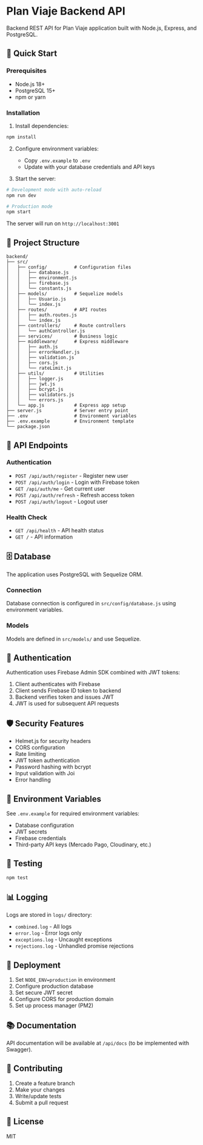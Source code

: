# Plan Viaje Backend API

Backend REST API for Plan Viaje application built with Node.js, Express, and PostgreSQL.

## 🚀 Quick Start

### Prerequisites
- Node.js 18+
- PostgreSQL 15+
- npm or yarn

### Installation

1. Install dependencies:
```bash
npm install
```

2. Configure environment variables:
   - Copy `.env.example` to `.env`
   - Update with your database credentials and API keys

3. Start the server:
```bash
# Development mode with auto-reload
npm run dev

# Production mode
npm start
```

The server will run on `http://localhost:3001`

## 📁 Project Structure

```
backend/
├── src/
│   ├── config/          # Configuration files
│   │   ├── database.js
│   │   ├── environment.js
│   │   ├── firebase.js
│   │   └── constants.js
│   ├── models/          # Sequelize models
│   │   ├── Usuario.js
│   │   └── index.js
│   ├── routes/          # API routes
│   │   ├── auth.routes.js
│   │   └── index.js
│   ├── controllers/     # Route controllers
│   │   └── authController.js
│   ├── services/        # Business logic
│   ├── middleware/      # Express middleware
│   │   ├── auth.js
│   │   ├── errorHandler.js
│   │   ├── validation.js
│   │   ├── cors.js
│   │   └── rateLimit.js
│   ├── utils/           # Utilities
│   │   ├── logger.js
│   │   ├── jwt.js
│   │   ├── bcrypt.js
│   │   ├── validators.js
│   │   └── errors.js
│   └── app.js           # Express app setup
├── server.js            # Server entry point
├── .env                 # Environment variables
├── .env.example         # Environment template
└── package.json
```

## 🔌 API Endpoints

### Authentication
- `POST /api/auth/register` - Register new user
- `POST /api/auth/login` - Login with Firebase token
- `GET /api/auth/me` - Get current user
- `POST /api/auth/refresh` - Refresh access token
- `POST /api/auth/logout` - Logout user

### Health Check
- `GET /api/health` - API health status
- `GET /` - API information

## 🗄️ Database

The application uses PostgreSQL with Sequelize ORM.

### Connection
Database connection is configured in `src/config/database.js` using environment variables.

### Models
Models are defined in `src/models/` and use Sequelize.

## 🔐 Authentication

Authentication uses Firebase Admin SDK combined with JWT tokens:

1. Client authenticates with Firebase
2. Client sends Firebase ID token to backend
3. Backend verifies token and issues JWT
4. JWT is used for subsequent API requests

## 🛡️ Security Features

- Helmet.js for security headers
- CORS configuration
- Rate limiting
- JWT token authentication
- Password hashing with bcrypt
- Input validation with Joi
- Error handling

## 📝 Environment Variables

See `.env.example` for required environment variables:
- Database configuration
- JWT secrets
- Firebase credentials
- Third-party API keys (Mercado Pago, Cloudinary, etc.)

## 🧪 Testing

```bash
npm test
```

## 📊 Logging

Logs are stored in `logs/` directory:
- `combined.log` - All logs
- `error.log` - Error logs only
- `exceptions.log` - Uncaught exceptions
- `rejections.log` - Unhandled promise rejections

## 🚀 Deployment

1. Set `NODE_ENV=production` in environment
2. Configure production database
3. Set secure JWT secret
4. Configure CORS for production domain
5. Set up process manager (PM2)

## 📚 Documentation

API documentation will be available at `/api/docs` (to be implemented with Swagger).

## 🤝 Contributing

1. Create a feature branch
2. Make your changes
3. Write/update tests
4. Submit a pull request

## 📄 License

MIT
